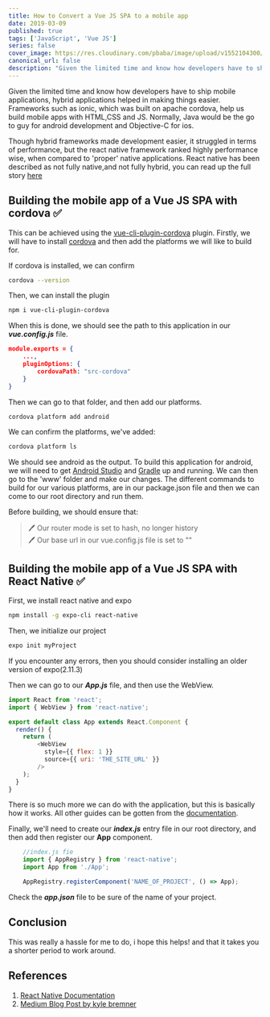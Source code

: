 ```yaml
---
title: How to Convert a Vue JS SPA to a mobile app
date: 2019-03-09
published: true
tags: ['JavaScript', 'Vue JS']
series: false
cover_image: https://res.cloudinary.com/pbaba/image/upload/v1552104300/photo-1484590169808-5496a8931599_vzre9x.jpg
canonical_url: false
description: "Given the limited time and know how developers have to ship mobile applications, hybrid applications helped in making things easier. Frameworks such as ionic, which was built on apache cordova, help us build mobile apps with HTML,CSS and JS..."
---
```


Given the limited time and know how developers have to ship mobile applications, hybrid applications helped in making things easier. Frameworks such as ionic, which was built on apache cordova, help us build mobile apps with HTML,CSS and JS. Normally, Java would be the go to guy for android development and Objective-C for ios.

Though hybrid frameworks made development easier, it struggled in terms of performance, but the react native framework ranked highly performance wise, when compared to 'proper' native applications. React native has been described as not fully native,and not fully hybrid, you can read up the full story [here](https://www.quora.com/Is-React-Native-actually-native-or-hybrid) 

## Building the mobile app of a Vue JS SPA with cordova ✅

This can be achieved using the [vue-cli-plugin-cordova](https://www.npmjs.com/package/vue-cli-plugin-cordova) plugin.
Firstly, we will have to install [cordova](https://cordova.apache.org/docs/en/latest/) and then add the platforms we will like to build for.

If cordova is installed, we can confirm

```sh
cordova --version
```

Then, we can install the plugin

```sh
npm i vue-cli-plugin-cordova
```

When this is done, we should see the path to this application in our ***vue.config.js*** file.

```json
module.exports = {
    ...,
    pluginOptions: {
        cordovaPath: "src-cordova"
    }
}
```

Then we can go to that folder, and then add our platforms.

```sh
cordova platform add android
```

We can confirm the platforms, we've added:

```sh
cordova platform ls
```

We should see android as the output. To build this application for android, we will need to get [Android Studio](https://developer.android.com/studio) and [Gradle](https://gradle.org/) up and running. We can then go to the 'www' folder and make our changes. The different commands to build for our various platforms, are in our package.json file and then we can come to our root directory and run them.

Before building, we should ensure that:
> 🖊  Our router mode is set to hash, no longer history <br>
> 🖊  Our base url in our vue.config.js file is set to ""

## Building the mobile app of a Vue JS SPA with React Native ✅

First, we install react native and expo

```sh
npm install -g expo-cli react-native
```

Then, we initialize our project

```sh
expo init myProject
```

If you encounter any errors, then you should consider installing an older version of expo(2.11.3)

Then we can go to our ***App.js*** file, and then use the WebView.

```js
import React from 'react';
import { WebView } from 'react-native';

export default class App extends React.Component {
  render() {
    return (
        <WebView
          style={{ flex: 1 }}
          source={{ uri: 'THE_SITE_URL' }}
        />
    );
  }
}

```

There is so much more we can do with the application, but this is basically how it works. All other guides can be gotten from the [documentation](https://facebook.github.io/react-native/docs/getting-started).

Finally, we'll need to create our ***index.js*** entry file in our root directory, and then add then register our **App** component.

```js
    //index.js fie
    import { AppRegistry } from 'react-native';
    import App from './App';

    AppRegistry.registerComponent('NAME_OF_PROJECT', () => App);

```

Check the ***app.json*** file to be sure of the name of your project.

## Conclusion

This was really a hassle for me to do, i hope this helps! and that it takes you a shorter period to work around.

## References

1. [React Native Documentation](https://facebook.github.io/react-native/docs/getting-started)
2. [Medium Blog Post by kyle bremner](https://blog.defining.tech/adding-a-back-button-for-react-native-webview-4a6fa9cd0b0)